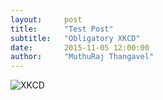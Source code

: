 ```yaml
---
layout:     post
title:      "Test Post"
subtitle:   "Obligatory XKCD"
date:       2015-11-05 12:00:00
author:     "MuthuRaj Thangavel"
---
```


![XKCD](http://www.yorku.ca/plants/statistics/graphs_xkcd_815.png)